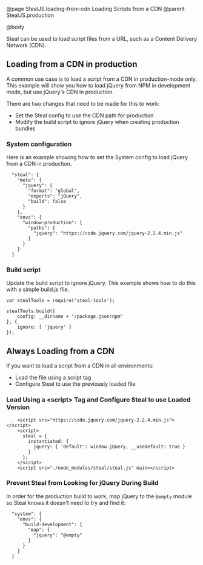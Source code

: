 @page StealJS.loading-from-cdn Loading Scripts from a CDN
@parent StealJS.production

@body

Steal can be used to load script files from a URL, such as a Content Delivery Network (CDN).


## Loading from a CDN in production

A common use case is to load a script from a CDN in production-mode only.
This example will show you how to load jQuery from NPM in development mode, but use jQuery's CDN in production.

There are two changes that need to be made for this to work:

* Set the Steal config to use the CDN path for production
* Modify the build script to ignore jQuery when creating production bundles

### System configuration

Here is an example showing how to set the System config to load jQuery from a CDN in production.

```
  "steal": {
    "meta": {
      "jquery": {
        "format": "global",
        "exports": "jQuery",
        "build": false
      }
    },
    "envs": {
      "window-production": {
        "paths": {
          "jquery": "https://code.jquery.com/jquery-2.2.4.min.js"
        }
      }
    }
  }
```

### Build script

Update the build script to ignore jQuery.
This example shows how to do this with a simple build.js file.

```
var stealTools = require('steal-tools');

stealTools.build({
    config: __dirname + "/package.json!npm"
}, {
    ignore: [ 'jquery' ]
});
```


## Always Loading from a CDN

If you want to load a script from a CDN in all environments:

* Load the file using a script tag
* Configure Steal to use the previously loaded file

### Load Using a &lt;script&gt; Tag and Configure Steal to use Loaded Version

```
    <script src="https://code.jquery.com/jquery-2.2.4.min.js"></script>
    <script>
      steal = {
        instantiated: {
          jquery: { 'default': window.jQuery, __useDefault: true }
        }
      };
    </script>
    <script src="./node_modules/steal/steal.js" main></script>
```

### Prevent Steal from Looking for jQuery During Build

In order for the production build to work, map jQuery to the `@empty` module so Steal knows it doesn't need to try and find it:

```
  "system": {
    "envs": {
      "build-development": {
        "map": {
          "jquery": "@empty"
        }
      }
    }
  }
```
